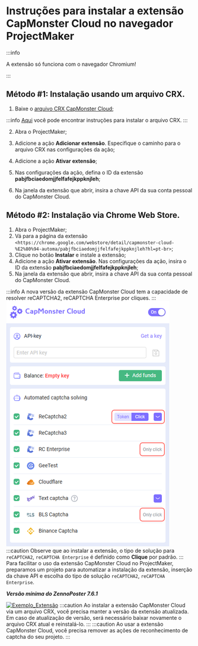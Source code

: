 ﻿---
sidebar_position: 4
sidebar_label: Instruções para instalar a extensão no navegador ProjectMaker
---

# Instruções para instalar a extensão CapMonster Cloud no navegador ProjectMaker

:::info

A extensão só funciona com o navegador Chromium!

:::

## Método #1: Instalação usando um arquivo CRX.
1. Baixe o [arquivo CRX CapMonster Cloud](https://chromewebstore.google.com/detail/capmonster-cloud-%E2%80%94-automa/pabjfbciaedomjjfelfafejkppknjleh?hl=pt-br);

:::info
[Aqui](https://zennolab.atlassian.net/wiki/spaces/EN/pages/2082930692/Works+with+Extensions#How-to-download-browser-extension-as-a-.crx-file) você pode encontrar instruções para instalar o arquivo CRX.
:::

2. Abra o ProjectMaker;

3. Adicione a ação **Adicionar extensão**. Especifique o caminho para o arquivo CRX nas configurações da ação;

4. Adicione a ação **Ativar extensão**;

5. Nas configurações da ação, defina o ID da extensão **pabjfbciaedomjjfelfafejkppknjleh**;

6. Na janela da extensão que abrir, insira a chave API da sua conta pessoal do CapMonster Cloud.
   
## Método #2: Instalação via Chrome Web Store.
1. Abra o ProjectMaker;
2. Vá para a página da extensão `<https://chrome.google.com/webstore/detail/capmonster-cloud-%E2%80%94-automa/pabjfbciaedomjjfelfafejkppknjleh?hl=pt-br>`;
3. Clique no botão **Instalar** e instale a extensão;
4. Adicione a ação **Ativar extensão**. Nas configurações da ação, insira o ID da extensão **pabjfbciaedomjjfelfafejkppknjleh**;
5. Na janela da extensão que abrir, insira a chave API da sua conta pessoal do CapMonster Cloud.

:::info
A nova versão da extensão CapMonster Cloud tem a capacidade de resolver reCAPTCHA2, reCAPTCHA Enterprise por cliques.
:::
![](./images/install-instruction/ext.png) 
:::caution
Observe que ao instalar a extensão, o tipo de solução para `reCAPTCHA2`, `reCAPTCHA Enterprise` é definido como **Clique** por padrão.
:::
Para facilitar o uso da extensão CapMonster Cloud no ProjectMaker, preparamos um projeto para automatizar a instalação da extensão, inserção da chave API e escolha do tipo de solução `reCAPTCHA2`, `reCAPTCHA Enterprise`.

***Versão mínima do ZennoPoster 7.6.1***

[![Exemplo_Extensão](./images/install-instruction/Aspose.Words.d33c25f1-0d68-4361-bcfb-da50f3892df4.002.png)](https://drive.google.com/file/d/1eOv1wXnjf202yDavB4051-XFM7vUGiGN/view?usp=sharing)
:::caution
Ao instalar a extensão CapMonster Cloud via um arquivo CRX, você precisa manter a versão da extensão atualizada. Em caso de atualização de versão, será necessário baixar novamente o arquivo CRX atual e reinstalá-lo.
:::
:::caution
Ao usar a extensão CapMonster Cloud, você precisa remover as ações de reconhecimento de captcha do seu projeto.
:::
